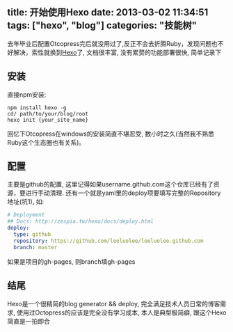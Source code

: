 title: 开始使用Hexo
date: 2013-03-02 11:34:51
tags: ["hexo", "blog"]
categories: "技能树"
---

去年毕业后配置Otcopress完后就没用过了,反正不会去折腾Ruby，发现问题也不好解决，索性就换到[Hexo](http://zespia.tw/hexo/)了, 文档很丰富, 没有累赘的功能部署很快, 简单记录下

## 安装

直接npm安装:

```
npm install hexo -g
cd/ path/to/your/blog/root
hexo init {your_site_name}
```

回忆下Otcopress在windows的安装简直不堪忍受, 数小时之久(当然我不熟悉Ruby这个生态圈也有关系)。

## 配置

主要是github的配置, 这里记得如果username.github.com这个仓库已经有了资源，要进行手动清理. 还有一个就是yaml里的deploy项要填写完整的Repository 地址(坑1), 如:

``` yaml
# Deployment
## Docs: http://zespia.tw/hexo/docs/deploy.html
deploy:
  type: github
  repository: https://github.com/leeluolee/leeluolee.github.com
  branch: master
```

如果是项目的gh-pages, 则branch填gh-pages


## 结尾

Hexo是一个很精简的blog generator && deploy, 完全满足技术人员日常的博客需求, 使用过Octopress的应该是完全没有学习成本, 本人是典型极简癖, 跟这个Hexo简直是一拍即合






